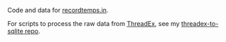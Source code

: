 Code and data for [recordtemps.in](http://recordtemps.in/).

For scripts to process the raw data from [ThreadEx](http://threadex.rcc-acis.org/), see my [threadex-to-sqlite repo](https://github.com/swingley/threadex-to-sqlite). 